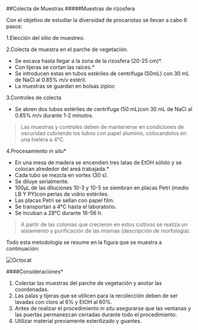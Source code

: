 ##Colecta de Muestras
#####Muestras de rizosfera 

Con el objetivo de estudiar la diversidad de procariotas se llevan a cabo 6 pasos:


1.Elección del sitio de muestreo.

2.Colecta de muestra en el parche de vegetación.
- Se excava hasta llegar a la zona de la rizosfera (20-25 cm)*. 
- Con tijeras se cortan las raíces.*
- Se introducen estas en tubos estériles de centrífuga (50mL) con 30 mL de NaCl  al 0.85% m/v estéril.
- La muestras se guardan en bolsas ziploc

3.Controles de colecta

- Se abren dos tubos estériles de centrífuga (50 mL)con 30 mL de NaCl al 0.85% m/v  durante 1-2 minutos.



>Las muestras y controles deben de mantenerse en condiciones de oscuridad cubriendo los tubos con papel aluminio, colocandolos en una hielera a 4°C.

4.Procesamiento _in situ_*
- En una mesa de madera se encendien tres latas de EtOH sólido y se colocan alrededor del areá trabajada.*
- Cada tubo se mezcla en vortex (30 s).
- Se diluye serialmente.
- 100μL de las diluciones 10-3 y 10-5 se siembran en placas Petri (medio LB Y PY)con perlas de vidrio estériles.
- Las placas Petri se sellan con papel film.
- Se transportan a 4°C hasta el laboratorio.
- Se incuban a 28°C durante 16-56 h.

>A partir de las colonias que crecieron en estos cultivos se realiza un aislamiento y purificación de las mismas (descripción de morfología).

Todo esta metodología se resume en la figura que se muestra a continuación:

![Octocat](Pictures/codercat.jpg)


####Consideraciones*

1. Colectar las muestras del parche de vegetación y anotar las coordenadas.
2. Las palas y tijeras que se utilicen para la recolección deben de ser lavadas con cloro al 6% y EtOH al 60%.
3. Antes de realizar el procedimiento _in situ_ asegurarse que las ventanas y las puertas permanezcan cerradas durante todo el procedimiento.
4. Utilizar material previamente esterilizado y guantes.
